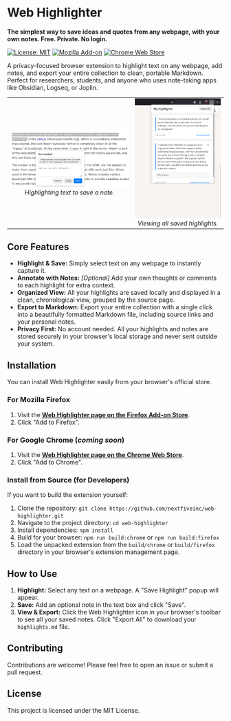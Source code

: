 # Web Highlighter
**The simplest way to save ideas and quotes from any webpage, with your own notes. Free. Private. No login.**

[![License: MIT](https://img.shields.io/badge/License-MIT-yellow.svg)](https://opensource.org/licenses/MIT)
[![Mozilla Add-on](https://img.shields.io/badge/Firefox-v1.1.0-orange.svg)](https://addons.mozilla.org/en-US/firefox/addon/web-highlighter/?utm_source=addons.mozilla.org&utm_medium=referral&utm_content=search)
[![Chrome Web Store](https://img.shields.io/badge/Chrome-v1.0.0-blue.svg)]([https://chrome.google.com/webstore/detail/your-extension-id](https://chromewebstore.google.com/detail/emiaeicgfomchcecbhdfnjjegkpbphjh?utm_source=item-share-cb))

A privacy-focused browser extension to highlight text on any webpage, add notes, and export your entire collection to clean, portable Markdown. Perfect for researchers, students, and anyone who uses note-taking apps like Obsidian, Logseq, or Joplin.

<table>
  <tr>
    <td align="center">
      <img src="https://github.com/nextfiveinc/web_highlighter/blob/main/screenshots/01_select_text.png" alt="Screenshot of the highlighting and saving flow" width="500">
      <br>
      <em>Highlighting text to save a note.</em>
    </td>
    <td align="center">
      <img src="https://github.com/nextfiveinc/web_highlighter/blob/main/screenshots/02_view_export_notes.png" alt="Screenshot of your saved notes view" width="350">
      <br>
      <em>Viewing all saved highlights.</em>
    </td>
  </tr>
</table>


## Core Features

*   **Highlight & Save:** Simply select text on any webpage to instantly capture it.
*   **Annotate with Notes:** _[Optional]_ Add your own thoughts or comments to each highlight for extra context.
*   **Organized View:** All your highlights are saved locally and displayed in a clean, chronological view, grouped by the source page.
*   **Export to Markdown:** Export your entire collection with a single click into a beautifully formatted Markdown file, including source links and your personal notes.
*   **Privacy First:** No account needed. All your highlights and notes are stored securely in your browser's local storage and never sent outside your system.

## Installation

You can install Web Highlighter easily from your browser's official store.

### For Mozilla Firefox

1.  Visit the [**Web Highlighter page on the Firefox Add-on Store**](https://addons.mozilla.org/en-US/firefox/addon/web-highlighter/?utm_source=addons.mozilla.org&utm_medium=referral&utm_content=search).
2.  Click "Add to Firefox".

### For Google Chrome (_coming soon_)

1.  Visit the [**Web Highlighter page on the Chrome Web Store**](https://chromewebstore.google.com/detail/emiaeicgfomchcecbhdfnjjegkpbphjh?utm_source=item-share-cb).
2.  Click "Add to Chrome".


### Install from Source (for Developers)

If you want to build the extension yourself:

1.  Clone the repository: `git clone https://github.com/nextfiveinc/web-highlighter.git`
2.  Navigate to the project directory: `cd web-highlighter`
3.  Install dependencies: `npm install`
4.  Build for your browser: `npm run build:chrome` or `npm run build:firefox`
5.  Load the unpacked extension from the `build/chrome` or `build/firefox` directory in your browser's extension management page.

## How to Use

1.  **Highlight:** Select any text on a webpage. A "Save Highlight" popup will appear.
2.  **Save:** Add an optional note in the text box and click "Save".
3.  **View & Export:** Click the Web Highlighter icon in your browser's toolbar to see all your saved notes. Click "Export All" to download your `highlights.md` file.

## Contributing

Contributions are welcome! Please feel free to open an issue or submit a pull request.

## License

This project is licensed under the MIT License.
